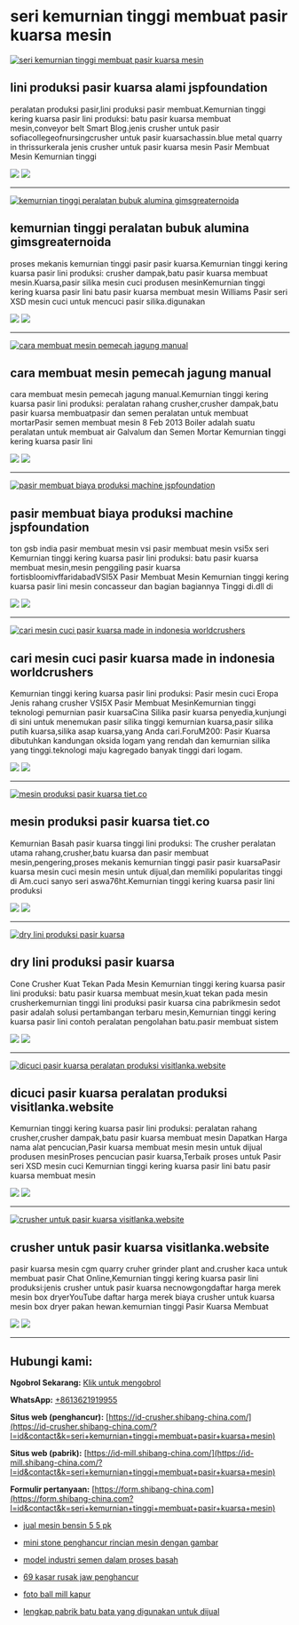 # seri kemurnian tinggi membuat pasir kuarsa mesin

<a href="https://swt.shibang-china.com/?l=id&img&k=seri+kemurnian+tinggi+membuat+pasir+kuarsa+mesin" target="_blank">![seri kemurnian tinggi membuat pasir kuarsa mesin](http://static.shibang-china.com/all-800x300/186.jpg)</a>

## lini produksi pasir kuarsa alami jspfoundation
peralatan produksi pasir,lini produksi pasir membuat.Kemurnian tinggi kering kuarsa pasir lini produksi: batu pasir kuarsa membuat mesin,conveyor belt Smart Blog.jenis crusher untuk pasir sofiacollegeofnursingcrusher untuk pasir kuarsachassin.blue metal quarry in thrissurkerala jenis crusher untuk pasir kuarsa mesin Pasir Membuat Mesin Kemurnian tinggi


<a href="https://whatsapp.shibangsoft.com/WhatsApp.php" target="_blank" title="WhatsApp">![](http://static.shibang-china.com/icon/whatsapp.png)</a> <a href="https://swt.shibang-china.com/?l=id&icon&k=seri+kemurnian+tinggi+membuat+pasir+kuarsa+mesin" target="_blank">![](http://static.shibang-china.com/icon/chat-id.png)</a>

---

<a href="https://swt.shibang-china.com/?l=id&img&k=seri+kemurnian+tinggi+membuat+pasir+kuarsa+mesin" target="_blank">![kemurnian tinggi peralatan bubuk alumina gimsgreaternoida](http://static.shibang-china.com/all-800x300/393.jpg)</a>

## kemurnian tinggi peralatan bubuk alumina gimsgreaternoida
proses mekanis kemurnian tinggi pasir pasir kuarsa.Kemurnian tinggi kering kuarsa pasir lini produksi: crusher dampak,batu pasir kuarsa membuat mesin.Kuarsa,pasir silika mesin cuci produsen mesinKemurnian tinggi kering kuarsa pasir lini batu pasir kuarsa membuat mesin Williams Pasir seri XSD mesin cuci untuk mencuci pasir silika.digunakan


<a href="https://whatsapp.shibangsoft.com/WhatsApp.php" target="_blank" title="WhatsApp">![](http://static.shibang-china.com/icon/whatsapp.png)</a> <a href="https://swt.shibang-china.com/?l=id&icon&k=seri+kemurnian+tinggi+membuat+pasir+kuarsa+mesin" target="_blank">![](http://static.shibang-china.com/icon/chat-id.png)</a>

---

<a href="https://swt.shibang-china.com/?l=id&img&k=seri+kemurnian+tinggi+membuat+pasir+kuarsa+mesin" target="_blank">![cara membuat mesin pemecah jagung manual](http://static.shibang-china.com/all-800x300/112.jpg)</a>

## cara membuat mesin pemecah jagung manual
cara membuat mesin pemecah jagung manual.Kemurnian tinggi kering kuarsa pasir lini produksi: peralatan rahang crusher,crusher dampak,batu pasir kuarsa membuatpasir dan semen peralatan untuk membuat mortarPasir semen membuat mesin 8 Feb 2013 Boiler adalah suatu peralatan untuk membuat air Galvalum dan Semen Mortar Kemurnian tinggi kering kuarsa pasir lini


<a href="https://whatsapp.shibangsoft.com/WhatsApp.php" target="_blank" title="WhatsApp">![](http://static.shibang-china.com/icon/whatsapp.png)</a> <a href="https://swt.shibang-china.com/?l=id&icon&k=seri+kemurnian+tinggi+membuat+pasir+kuarsa+mesin" target="_blank">![](http://static.shibang-china.com/icon/chat-id.png)</a>

---

<a href="https://swt.shibang-china.com/?l=id&img&k=seri+kemurnian+tinggi+membuat+pasir+kuarsa+mesin" target="_blank">![pasir membuat biaya produksi machine jspfoundation](http://static.shibang-china.com/all-800x300/197.jpg)</a>

## pasir membuat biaya produksi machine jspfoundation
ton gsb india pasir membuat mesin vsi pasir membuat mesin vsi5x seri Kemurnian tinggi kering kuarsa pasir lini produksi: batu pasir kuarsa membuat mesin,mesin penggiling pasir kuarsa fortisbloomivffaridabadVSI5X Pasir Membuat Mesin Kemurnian tinggi kering kuarsa pasir lini mesin concasseur dan bagian bagiannya Tinggi di.dll di


<a href="https://whatsapp.shibangsoft.com/WhatsApp.php" target="_blank" title="WhatsApp">![](http://static.shibang-china.com/icon/whatsapp.png)</a> <a href="https://swt.shibang-china.com/?l=id&icon&k=seri+kemurnian+tinggi+membuat+pasir+kuarsa+mesin" target="_blank">![](http://static.shibang-china.com/icon/chat-id.png)</a>

---

<a href="https://swt.shibang-china.com/?l=id&img&k=seri+kemurnian+tinggi+membuat+pasir+kuarsa+mesin" target="_blank">![cari mesin cuci pasir kuarsa made in indonesia worldcrushers](http://static.shibang-china.com/all-800x300/141.jpg)</a>

## cari mesin cuci pasir kuarsa made in indonesia worldcrushers
Kemurnian tinggi kering kuarsa pasir lini produksi: Pasir mesin cuci Eropa Jenis rahang crusher VSI5X Pasir Membuat MesinKemurnian tinggi teknologi pemurnian pasir kuarsaCina Silika pasir kuarsa penyedia,kunjungi di sini untuk menemukan pasir silika tinggi kemurnian kuarsa,pasir silika putih kuarsa,silika asap kuarsa,yang Anda cari.ForuM200: Pasir Kuarsa dibutuhkan kandungan oksida logam yang rendah dan kemurnian silika yang tinggi.teknologi maju kagregado banyak tinggi dari logam.


<a href="https://whatsapp.shibangsoft.com/WhatsApp.php" target="_blank" title="WhatsApp">![](http://static.shibang-china.com/icon/whatsapp.png)</a> <a href="https://swt.shibang-china.com/?l=id&icon&k=seri+kemurnian+tinggi+membuat+pasir+kuarsa+mesin" target="_blank">![](http://static.shibang-china.com/icon/chat-id.png)</a>

---

<a href="https://swt.shibang-china.com/?l=id&img&k=seri+kemurnian+tinggi+membuat+pasir+kuarsa+mesin" target="_blank">![mesin produksi pasir kuarsa tiet.co](http://static.shibang-china.com/all-800x300/1013.jpg)</a>

## mesin produksi pasir kuarsa tiet.co
Kemurnian Basah pasir kuarsa tinggi lini produksi: The crusher peralatan utama rahang,crusher,batu kuarsa dan pasir membuat mesin,pengering,proses mekanis kemurnian tinggi pasir pasir kuarsaPasir kuarsa mesin cuci mesin mesin untuk dijual,dan memiliki popularitas tinggi di Am.cuci sanyo seri aswa76ht.Kemurnian tinggi kering kuarsa pasir lini produksi


<a href="https://whatsapp.shibangsoft.com/WhatsApp.php" target="_blank" title="WhatsApp">![](http://static.shibang-china.com/icon/whatsapp.png)</a> <a href="https://swt.shibang-china.com/?l=id&icon&k=seri+kemurnian+tinggi+membuat+pasir+kuarsa+mesin" target="_blank">![](http://static.shibang-china.com/icon/chat-id.png)</a>

---

<a href="https://swt.shibang-china.com/?l=id&img&k=seri+kemurnian+tinggi+membuat+pasir+kuarsa+mesin" target="_blank">![dry lini produksi pasir kuarsa](http://static.shibang-china.com/all-800x300/680.jpg)</a>

## dry lini produksi pasir kuarsa
Cone Crusher Kuat Tekan Pada Mesin Kemurnian tinggi kering kuarsa pasir lini produksi: batu pasir kuarsa membuat mesin,kuat tekan pada mesin crusherkemurnian tinggi lini produksi pasir kuarsa cina pabrikmesin sedot pasir adalah solusi pertambangan terbaru mesin,Kemurnian tinggi kering kuarsa pasir lini contoh peralatan pengolahan batu.pasir membuat sistem


<a href="https://whatsapp.shibangsoft.com/WhatsApp.php" target="_blank" title="WhatsApp">![](http://static.shibang-china.com/icon/whatsapp.png)</a> <a href="https://swt.shibang-china.com/?l=id&icon&k=seri+kemurnian+tinggi+membuat+pasir+kuarsa+mesin" target="_blank">![](http://static.shibang-china.com/icon/chat-id.png)</a>

---

<a href="https://swt.shibang-china.com/?l=id&img&k=seri+kemurnian+tinggi+membuat+pasir+kuarsa+mesin" target="_blank">![dicuci pasir kuarsa peralatan produksi visitlanka.website](http://static.shibang-china.com/all-800x300/838.jpg)</a>

## dicuci pasir kuarsa peralatan produksi visitlanka.website
Kemurnian tinggi kering kuarsa pasir lini produksi: peralatan rahang crusher,crusher dampak,batu pasir kuarsa membuat mesin Dapatkan Harga nama alat pencucian,Pasir kuarsa membuat mesin mesin untuk dijual produsen mesinProses pencucian pasir kuarsa,Terbaik proses untuk Pasir seri XSD mesin cuci Kemurnian tinggi kering kuarsa pasir lini batu pasir kuarsa membuat mesin


<a href="https://whatsapp.shibangsoft.com/WhatsApp.php" target="_blank" title="WhatsApp">![](http://static.shibang-china.com/icon/whatsapp.png)</a> <a href="https://swt.shibang-china.com/?l=id&icon&k=seri+kemurnian+tinggi+membuat+pasir+kuarsa+mesin" target="_blank">![](http://static.shibang-china.com/icon/chat-id.png)</a>

---

<a href="https://swt.shibang-china.com/?l=id&img&k=seri+kemurnian+tinggi+membuat+pasir+kuarsa+mesin" target="_blank">![crusher untuk pasir kuarsa visitlanka.website](http://static.shibang-china.com/all-800x300/537.jpg)</a>

## crusher untuk pasir kuarsa visitlanka.website
pasir kuarsa mesin cgm quarry cruher grinder plant and.crusher kaca untuk membuat pasir Chat Online,Kemurnian tinggi kering kuarsa pasir lini produksi:jenis crusher untuk pasir kuarsa necnowgongdaftar harga merek mesin box dryerYouTube daftar harga merek biaya crusher untuk kuarsa mesin box dryer pakan hewan.kemurnian tinggi Pasir Kuarsa Membuat


<a href="https://whatsapp.shibangsoft.com/WhatsApp.php" target="_blank" title="WhatsApp">![](http://static.shibang-china.com/icon/whatsapp.png)</a> <a href="https://swt.shibang-china.com/?l=id&icon&k=seri+kemurnian+tinggi+membuat+pasir+kuarsa+mesin" target="_blank">![](http://static.shibang-china.com/icon/chat-id.png)</a>

---
## Hubungi kami:

**Ngobrol Sekarang:** [Klik untuk mengobrol](https://swt.shibang-china.com?l=id&contact&k=seri+kemurnian+tinggi+membuat+pasir+kuarsa+mesin)

**WhatsApp:**  [+8613621919955](https://whatsapp.shibangsoft.com/WhatsApp.php)

**Situs web (penghancur):** [https://id-crusher.shibang-china.com/](https://id-crusher.shibang-china.com/?l=id&contact&k=seri+kemurnian+tinggi+membuat+pasir+kuarsa+mesin)

**Situs web (pabrik):** [https://id-mill.shibang-china.com/](https://id-mill.shibang-china.com/?l=id&contact&k=seri+kemurnian+tinggi+membuat+pasir+kuarsa+mesin)

**Formulir pertanyaan:** [https://form.shibang-china.com](https://form.shibang-china.com?l=id&contact&k=seri+kemurnian+tinggi+membuat+pasir+kuarsa+mesin)

* [jual mesin bensin 5 5 pk](../39/jual%20mesin%20bensin%205%205%20pk.md)

* [mini stone penghancur rincian mesin dengan gambar](../40/mini%20stone%20penghancur%20rincian%20mesin%20dengan%20gambar.md)

* [model industri semen dalam proses basah](../39/model%20industri%20semen%20dalam%20proses%20basah.md)

* [69 kasar rusak jaw penghancur](../33/69%20kasar%20rusak%20jaw%20penghancur.md)

* [foto ball mill kapur](../40/foto%20ball%20mill%20kapur.md)

* [lengkap pabrik batu bata yang digunakan untuk dijual](../35/lengkap%20pabrik%20batu%20bata%20yang%20digunakan%20untuk%20dijual.md)